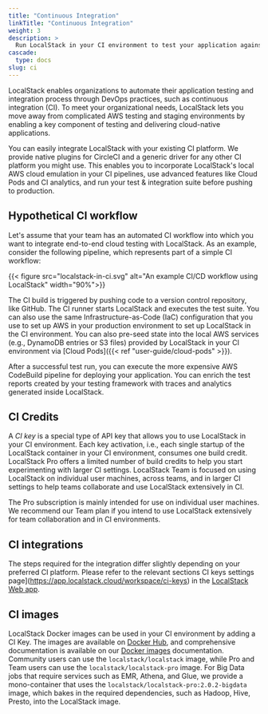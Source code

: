 ```yaml
---
title: "Continuous Integration"
linkTitle: "Continuous Integration"
weight: 3
description: >
  Run LocalStack in your CI environment to test your application against a high-fidelity cloud emulator
cascade:
  type: docs
slug: ci
---
```


LocalStack enables organizations to automate their application testing and integration process through DevOps practices, such as continuous integration (CI). To meet your organizational needs, LocalStack lets you move away from complicated AWS testing and staging environments by enabling a key component of testing and delivering cloud-native applications.

You can easily integrate LocalStack with your existing CI platform. We provide native plugins for CircleCI and a generic driver for any other CI platform you might use. This enables you to incorporate LocalStack's local AWS cloud emulation in your CI pipelines, use advanced features like Cloud Pods and CI analytics, and run your test & integration suite before pushing to production.

## Hypothetical CI workflow

Let's assume that your team has an automated CI workflow into which you want to integrate end-to-end cloud testing with LocalStack. As an example, consider the following pipeline, which represents part of a simple CI workflow:

{{< figure src="localstack-in-ci.svg" alt="An example CI/CD workflow using LocalStack" width="90%">}}

The CI build is triggered by pushing code to a version control repository, like GitHub. The CI runner starts LocalStack and executes the test suite. You can also use the same Infrastructure-as-Code (IaC) configuration that you use to set up AWS in your production environment to set up LocalStack in the CI environment. You can also pre-seed state into the local AWS services (e.g., DynamoDB entries or S3 files) provided by LocalStack in your CI environment via [Cloud Pods]({{< ref "user-guide/cloud-pods" >}}).

After a successful test run, you can execute the more expensive AWS CodeBuild pipeline for deploying your application. You can enrich the test reports created by your testing framework with traces and analytics generated inside LocalStack.

## CI Credits

A _CI key_ is a special type of API key that allows you to use LocalStack in your CI environment. Each key activation, i.e., each single startup of the LocalStack container in your CI environment, consumes one build credit. LocalStack Pro offers a limited number of build credits to help you start experimenting with larger CI settings. LocalStack Team is focused on using LocalStack on individual user machines, across teams, and in larger CI settings to help teams collaborate and use LocalStack extensively in CI.

The Pro subscription is mainly intended for use on individual user machines. We recommend our Team plan if you intend to use LocalStack extensively for team collaboration and in CI environments.

## CI integrations

The steps required for the integration differ slightly depending on your preferred CI platform. Please refer to the relevant sections CI keys settings page](https://app.localstack.cloud/workspace/ci-keys) in the [LocalStack Web app](https://app.localstack.cloud).

## CI images

LocalStack Docker images can be used in your CI environment by adding a CI Key. The images are available on [Docker Hub](https://hub.docker.com/r/localstack/localstack/tags), and comprehensive documentation is available on our [Docker images](https://docs.localstack.cloud/references/docker-images/) documentation. Community users can use the `localstack/localstack` image, while Pro and Team users can use the `localstack/localstack-pro` image. For Big Data jobs that require services such as EMR, Athena, and Glue, we provide a mono-container that uses the `localstack/localstack-pro:2.0.2-bigdata` image, which bakes in the required dependencies, such as Hadoop, Hive, Presto, into the LocalStack image.
